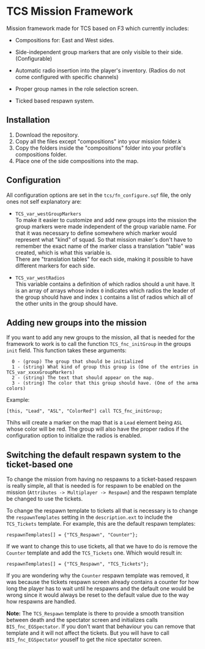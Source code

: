 # TCS Mission Framework
Mission framework made for TCS based on F3 which currently includes: 

* Compositions for: East and West sides.

* Side-independent group markers that are only visible to their side. (Configurable)

* Automatic radio insertion into the player's inventory. (Radios do not come configured with specific channels)

* Proper group names in the role selection screen.

* Ticked based respawn system.


## Installation
1. Download the repository.
2. Copy all the files except "compositions" into your mission folder.k
3. Copy the folders inside the "compositions" folder into your profile's compositions folder.
3. Place one of the side compositions into the map.


## Configuration
All configuration options are set in the `tcs/fn_configure.sqf` file, the only ones not self explanatory are:  

* `TCS_var_westGroupMarkers`  
To make it easier to customize and add new groups into the mission the group markers were made independent of the group variable name. For that it was necessary to define somewhere which marker would represent what "kind" of squad. So that mission maker's don't have to remember the exact name of the marker class a translation "table" was created, which is what this variable is.  
There are "translation tables" for each side, making it possible to have different markers for each side.

* `TCS_var_westRadios`  
This variable contains a definition of which radios should a unit have. It is an array of arrays whose index `0` indicates which radios the leader of the group should have and index `1` contains a list of radios which all of the other units in the group should have.


## Adding new groups into the mission
If you want to add any new groups to the mission, all that is needed for the framework to work is to call the function `TCS_fnc_initGroup` in the groups `init` field. This function takes these arguments:  
```sqf
  0 - (group) The group that should be initialized
  1 - (string) What kind of group this group is (One of the entries in TCS_var_xxxxGroupMarkers)
  2 - (string) The text that should appear on the map.
  3 - (string) The color that this group should have. (One of the arma colors)
```
Example:
```sqf
[this, "Lead", "ASL", "ColorRed"] call TCS_fnc_initGroup;
```
Thihs will create a marker on the map that is a `Lead` element being `ASL` whose color will be red. The group will also have the proper radios if the configuration option to initialize the radios is enabled.


## Switching the default respawn system to the ticket-based one
To change the mission from having no respawns to a ticket-based respawn is really simple, all that is needed is for respawn to be enabled on the mission (`Attributes -> Multiplayer -> Respawn`) and the respawn template be changed to use the tickets.  

To change the respawn template to tickets all that is necessary is to change the `respawnTemplates` setting in the `description.ext` to include the `TCS_Tickets` template. For example, this are the default respawn templates:
```sqf
respawnTemplates[] = {"TCS_Respawn", "Counter"};
```

If we want to change this to use tickets, all that we have to do is remove the `Counter` template and add the `TCS_Tickets` one. Which would result in:
```sqf
respawnTemplates[] = {"TCS_Respawn", "TCS_Tickets"};
```

If you are wondering why the `Counter` respawn template was removed, it was because the tickets respawn screen already contains a counter for how long the player has to wait until he respawns and the default one would be wrong since it would always be reset to the default value due to the way how respawns are handled.  

**Note:** The `TCS_Respawn` template is there to provide a smooth transition between death and the spectator screen and initializes calls `BIS_fnc_EGSpectator`. If you don't want that behaviour you can remove that template and it will not affect the tickets. But you will have to call `BIS_fnc_EGSpectator` youself to get the nice spectator screen.

